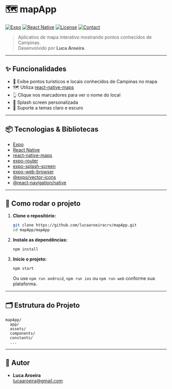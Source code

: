 # 🗺️ mapApp

[![Expo](https://img.shields.io/badge/built%20with-expo-1f61c.svg?logo=expo)](https://expo.dev/)
[![React Native](https://img.shields.io/badge/react--native-0.76.1-blue?logo=react)](https://reactnative.dev/)
[![License](https://img.shields.io/badge/license-MIT-green.svg)](LICENSE)
[![Contact](https://img.shields.io/badge/email-lucaaroeira@gmail.com-blue)](mailto:lucaaroeira@gmail.com)

> Aplicativo de mapa interativo mostrando pontos conhecidos de Campinas.  
> Desenvolvido por **Luca Aroeira**.

---

## ✨ Funcionalidades

- 📍 Exibe pontos turísticos e locais conhecidos de Campinas no mapa
- 🗺️ Utiliza [react-native-maps](https://github.com/react-native-maps/react-native-maps)
- 👆 Clique nos marcadores para ver o nome do local
- 🚀 Splash screen personalizada
- 🎨 Suporte a temas claro e escuro

---

## 📦 Tecnologias & Bibliotecas

- [Expo](https://expo.dev/)
- [React Native](https://reactnative.dev/)
- [react-native-maps](https://github.com/react-native-maps/react-native-maps)
- [expo-router](https://expo.github.io/router/)
- [expo-splash-screen](https://docs.expo.dev/versions/latest/sdk/splash-screen/)
- [expo-web-browser](https://docs.expo.dev/versions/latest/sdk/webbrowser/)
- [@expo/vector-icons](https://docs.expo.dev/guides/icons/)
- [@react-navigation/native](https://reactnavigation.org/)

---

## 🚀 Como rodar o projeto

1. **Clone o repositório:**
   ```sh
   git clone https://github.com/lucaaroeiracrv/mapApp.git
   cd mapApp/mapApp
   ```

2. **Instale as dependências:**
   ```sh
   npm install
   ```

3. **Inicie o projeto:**
   ```sh
   npm start
   ```
   Ou use `npm run android`, `npm run ios` ou `npm run web` conforme sua plataforma.

---

## 🗂️ Estrutura do Projeto

```
mapApp/
  app/
  assets/
  components/
  constants/
  ...
```

---

## 👤 Autor

- **Luca Aroeira**  
  [lucaaroeira@gmail.com](mailto:lucaaroeira@gmail.com)

